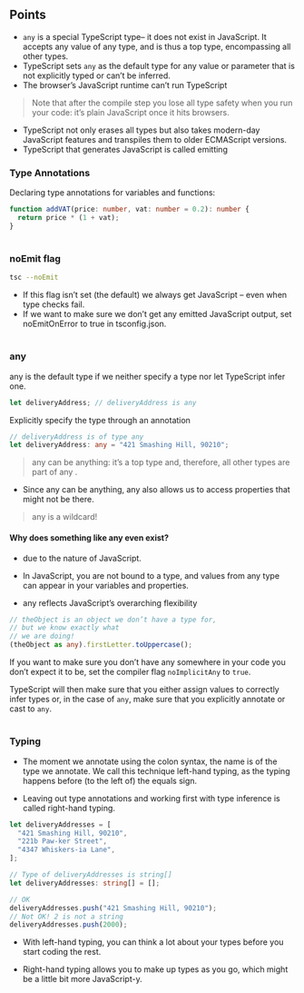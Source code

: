 ## Points

- `any` is a special TypeScript type– it does not exist in JavaScript. It accepts any value of any
  type, and is thus a top type, encompassing all other types.
- TypeScript sets `any` as the default type for any value or parameter that is not explicitly typed or can’t be inferred.
- The browser’s JavaScript runtime can’t run TypeScript

> Note that after the compile step you lose all type safety when you run your code: it’s plain JavaScript once it hits browsers.

- TypeScript not only erases all types but also takes modern-day JavaScript features and transpiles them to older ECMAScript versions.
- TypeScript that generates JavaScript is called emitting

### Type Annotations

Declaring type annotations for variables and functions:

```typescript
function addVAT(price: number, vat: number = 0.2): number {
  return price * (1 + vat);
}
```

#

### noEmit flag

```bash
tsc --noEmit
```

- If this flag isn’t set (the default) we always get JavaScript – even when type checks fail.
- If we want to make sure we don’t get any emitted JavaScript output, set noEmitOnError to true in tsconfig.json.

#

### any

any is the default type if we neither specify a type nor let TypeScript infer one.

```typescript
let deliveryAddress; // deliveryAddress is any
```

Explicitly specify the type through an annotation

```typescript
// deliveryAddress is of type any
let deliveryAddress: any = "421 Smashing Hill, 90210";
```

> any can be anything: it’s a top type and, therefore, all other types are part of any .

- Since any can be anything, any also allows us to access properties that might not be there.

> any is a wildcard!

#### Why does something like any even exist?

- due to the nature of JavaScript.

- In JavaScript, you are not bound to a type, and values from any type can appear in your variables and properties.

- any reflects JavaScript’s overarching flexibility

```typescript
// theObject is an object we don’t have a type for,
// but we know exactly what
// we are doing!
(theObject as any).firstLetter.toUppercase();
```

If you want to make sure you don’t have any somewhere in your code you don’t expect it to be, set the compiler flag `noImplicitAny` to `true`.

TypeScript will then make sure that you either assign values to correctly infer types or, in the case of `any`, make sure that you explicitly annotate or cast to `any`.

#

### Typing

- The moment we annotate using the colon syntax, the name is of the type we annotate. We call this technique left-hand typing, as the typing happens before (to the left of) the equals sign.

- Leaving out type annotations and working first with type inference is called right-hand typing.

```typescript
let deliveryAddresses = [
  "421 Smashing Hill, 90210",
  "221b Paw-ker Street",
  "4347 Whiskers-ia Lane",
];

// Type of deliveryAddresses is string[]
let deliveryAddresses: string[] = [];

// OK
deliveryAddresses.push("421 Smashing Hill, 90210");
// Not OK! 2 is not a string
deliveryAddresses.push(2000);
```

- With left-hand typing, you can think a lot about your types before you start coding the rest.

- Right-hand typing allows you to make up types as you go, which might be a little bit more JavaScript-y.
